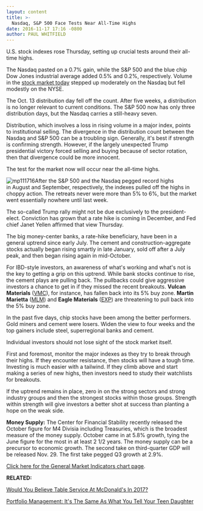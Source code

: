 ```yaml
---
layout: content
title: >-
  Nasdaq, S&P 500 Face Tests Near All-Time Highs
date: 2016-11-17 17:16 -0800
author: PAUL WHITFIELD
---
```






U.S. stock indexes rose Thursday, setting up crucial tests around their all-time highs.


The Nasdaq pasted on a 0.7% gain, while the S&P 500 and the blue chip Dow Jones industrial average added 0.5% and 0.2%, respectively. Volume in the [stock market today](https://www.investors.com/category/market-trend/stock-market-today/) stepped up moderately on the Nasdaq but fell modestly on the NYSE.


The Oct. 13 distribution day fell off the count. After five weeks, a distribution is no longer relevant to current conditions. The S&P 500 now has only three distribution days, but the Nasdaq carries a still-heavy seven.


Distribution, which involves a loss in rising volume in a major index, points to institutional selling. The divergence in the distribution count between the Nasdaq and S&P 500 can be a troubling sign. Generally, it's best if strength is confirming strength. However, if the largely unexpected Trump presidential victory forced selling and buying because of sector rotation, then that divergence could be more innocent.


The test for the market now will occur near the all-time highs.


![mp111716](https://www.investors.com/wp-content/uploads/2016/11/MP111716-176x300.png)After the S&P 500 and the Nasdaq pegged record highs in August and September, respectively, the indexes pulled off the highs in choppy action. The retreats never were more than 5% to 6%, but the market went essentially nowhere until last week.


The so-called Trump rally might not be due exclusively to the president-elect. Conviction has grown that a rate hike is coming in December, and Fed chief Janet Yellen affirmed that view Thursday.


The big money-center banks, a rate-hike beneficiary, have been in a general uptrend since early July. The cement and construction-aggregate stocks actually began rising smartly in late January, sold off after a July peak, and then began rising again in mid-October.


For IBD-style investors, an awareness of what's working and what's not is the key to getting a grip on this uptrend. While bank stocks continue to rise, the cement plays are pulling back. The pullbacks could give aggressive investors a chance to get in if they missed the recent breakouts. **Vulcan Materials** ([VMC](https://research.investors.com/quote.aspx?symbol=VMC)), for instance, has fallen back into its 5% buy zone. **Martin Marietta** ([MLM](https://research.investors.com/quote.aspx?symbol=MLM)) and **Eagle Materials** ([EXP](https://research.investors.com/quote.aspx?symbol=EXP)) are threatening to pull back into the 5% buy zone.


In the past five days, chip stocks have been among the better performers. Gold miners and cement were losers. Widen the view to four weeks and the top gainers include steel, superregional banks and cement.


Individual investors should not lose sight of the stock market itself.


First and foremost, monitor the major indexes as they try to break through their highs. If they encounter resistance, then stocks will have a tough time. Investing is much easier with a tailwind. If they climb above and start making a series of new highs, then investors need to study their watchlists for breakouts.


If the uptrend remains in place, zero in on the strong sectors and strong industry groups and then the strongest stocks within those groups. Strength within strength will give investors a better shot at success than planting a hope on the weak side.


**Money Supply:** The Center for Financial Stability recently released the October figure for M4 Divisia including Treasuries, which is the broadest measure of the money supply. October came in at 5.8% growth, tying the June figure for the most in at least 2 1/2 years. The money supply can be a precursor to economic growth. The second take on third-quarter GDP will be released Nov. 29. The first take pegged Q3 growth at 2.9%.


[Click here for the General Market Indicators chart page](https://www.investors.com/wp-content/uploads/2016/11/IBD1711152632GMI.pdf).


**RELATED:**


[Would You Believe Table Service At McDonald's In 2017?](https://www.investors.com/news/mcdonalds-plans-table-service-mobile-more-kiosks/)


[Portfolio Management: It's The Same As What You Tell Your Teen Daughter](https://www.investors.com/how-to-invest/investors-corner/the-art-of-portfolio-management-avoid-the-mistake-of-averaging-down/)




